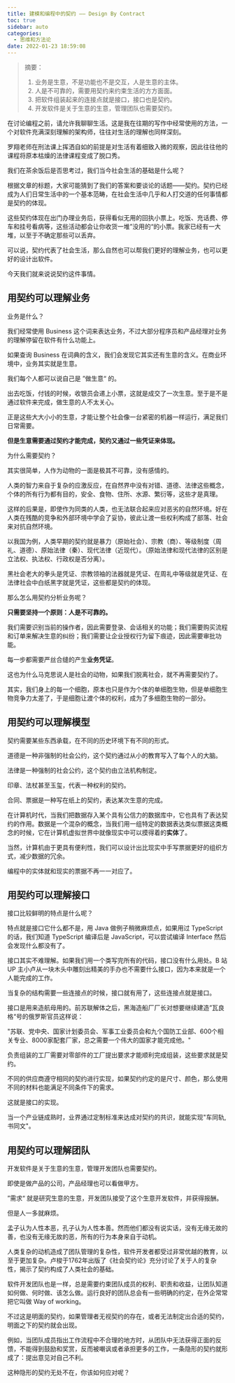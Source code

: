 ```yaml
---
title: 建模和编程中的契约 —— Design By Contract
toc: true
sidebar: auto
categories: 
  - 思维和方法论
date: 2022-01-23 18:59:08
---
```


> 摘要：
>
> 1. 业务是生意，不是功能也不是交互，人是生意的主体。
> 2. 人是不可靠的，需要用契约来约束生活的方方面面。
> 3. 把软件组装起来的连接点就是接口，接口也是契约。
> 4. 开发软件是关于生意的生意，管理团队也需要契约。

在讨论编程之前，请允许我聊聊生活。这是我在往期的写作中经常使用的方法，一个对软件充满深刻理解的架构师，往往对生活的理解也同样深刻。

罗翔老师在刑法课上挥洒自如的前提是对生活有着细致入微的观察，因此往往他的课程将原本枯燥的法律课程变成了脱口秀。

我们在茶余饭后是否思考过，我们当今社会生活的基础是什么呢？

根据文章的标题，大家可能猜到了我们的答案和要谈论的话题——契约。契约已经成为人们日常生活中的一个基本范畴，在社会生活中几乎和人打交道的任何事情都是契约的体现。

这些契约体现在出门办理业务后，获得看似无用的回执小票上。吃饭、充话费、停车和挂号看病等，这些活动都会让你收货一堆”没用的“的小票。我家已经有一大堆，以至于不确定那些可以丢弃。

可以说，契约代表了社会生活，那么自然也可以帮我们更好的理解业务，也可以更好的设计出软件。

今天我们就来说说契约这件事情。

## 用契约可以理解业务

业务是什么？

我们经常使用 Business 这个词来表达业务，不过大部分程序员和产品经理对业务的理解停留在软件有什么功能上。

如果查询 Business 在词典的含义，我们会发现它其实还有生意的含义。在商业环境中，业务其实就是生意。

我们每个人都可以说自己是 ”做生意“ 的。

出去吃饭，付钱的时候，收银员会递上小票，这就是成交了一次生意。至于是不是通过软件来完成，做生意的人不太关心。

正是这些大大小小的生意，才能让整个社会像一台紧密的机器一样运行，满足我们日常需要。

**但是生意需要通过契约才能完成，契约又通过一些凭证来体现。**

为什么需要契约？

其实很简单，人作为动物的一面是极其不可靠，没有感情的。

人类的智力来自于复杂的应激反应，在自然界中没有对错、道德、法律这些概念，个体的所有行为都有目的，安全、食物、住所、水源、繁衍等，这些才是真理。

这样的后果是，即使作为同类的人类，也无法联合起来应对恶劣的自然环境。好在人类在残酷的竞争和外部环境中学会了妥协，彼此让渡一些权利构成了部落、社会来对抗自然环境。

以我国为例，人类早期的契约就是暴力（原始社会）、宗教（商）、等级制度（周礼、道德）、原始法律（秦）、现代法律（近现代）。（原始法律和现代法律的区别是立法权、执法权、行政权是否分离）。

黑社会老大的拳头是凭证、宗教领袖的法器就是凭证、在周礼中等级就是凭证、在法律社会中白纸黑字就是凭证，这些都是契约的体现。

那么怎么用契约分析业务呢？

**只需要坚持一个原则：人是不可靠的。**

我们需要识别当前的操作者，因此需要登录、会话相关的功能；我们需要购买流程和订单来解决生意的纠纷；我们需要让企业授权行为留下痕迹，因此需要审批功能。

每一步都需要严丝合缝的产生**业务凭证**。

这也为什么马克思说人是社会的动物，如果我们脱离社会，就不再需要契约了。

其实，我们身上的每一个细胞，原本也只是作为个体的单细胞生物，但是单细胞生物竞争力太差了，于是细胞让渡个体的权利，成为了多细胞生物的一部分。

## 用契约可以理解模型

契约需要某些东西承载，在不同的历史环境下有不同的形式。

道德是一种非强制的社会公约，这个契约通过从小的教育写入了每个人的大脑。

法律是一种强制的社会公约，这个契约由立法机构制定。

印章、法杖甚至玉玺，代表一种权利的契约。

合同、票据是一种写在纸上的契约，表达某次生意的完成。

在计算机时代，当我们把数据存入某个具有公信力的数据库中，它也具有了表达契约的作用。数据是一个混杂的概念，当我们用一组特定的数据表达类似票据这类概念的时候，它在计算机虚拟世界中就像现实中可以摸得着的**实体**了。

当然，计算机由于更具有便利性，我们可以设计出比现实中手写票据更好的组织方式，减少数据的冗余。

编程中的实体就和现实的票据不再一一对应了。

## 用契约可以理解接口

接口比较鲜明的特点是什么呢？

特点就是接口它什么都不是，用 Java 做例子稍微麻烦点，如果用过 TypeScript 的话，我们知道 TypeScript 编译后是 JavaScript，可以尝试编译 Interface 然后会发现什么都没有了。

接口其实不难理解。如果我们用一个类写完所有的代码，接口没有什么用处。B 站 UP 主小卢从一块木头中雕刻出精美的手办也不需要什么接口，因为本来就是一个人能完成的工作。

当复杂的结构需要一些连接点的时候，接口就有用了，这些连接点就是接口。

接口是用来造航母用的。前苏联解体之后，黑海造船厂厂长对想要继续建造”瓦良格“号的俄罗斯官员这样说：

"苏联、党中央、国家计划委员会、军事工业委员会和九个国防工业部、600个相关专业、8000家配套厂家，总之需要一个伟大的国家才能完成他。"

负责组装的工厂需要对零部件的工厂提出要求才能顺利完成组装，这些要求就是契约。

不同的供应商遵守相同的契约进行实现，如果契约约定的是尺寸、颜色，那么使用不同的材料也能满足不同条件下的需求。

这就是接口的实现。

当一个产业链成熟时，业界通过定制标准来达成对契约的共识，就能实现"车同轨,书同文"。

## 用契约可以理解团队

开发软件是关于生意的生意，管理开发团队也需要契约。

即使是做产品的公司，产品经理也可以看做甲方。

”需求“ 就是研究生意的生意，开发团队接受了这个生意开发软件，并获得报酬。

但是人一多就麻烦。

孟子认为人性本恶，孔子认为人性本善。然而他们都没有说实话，没有无缘无故的善，也没有无缘无故的恶，所有的行为本身来自于动机。

人类复杂的动机造成了团队管理的复杂性，软件开发者都受过非常优越的教育，以至于更加复杂。卢梭于1762年出版了《社会契约论》充分讨论了关于人的复杂性，揭示了契约构成了人类社会的基础。

软件开发团队也是一样，总是需要约束团队成员的权利、职责和收益，让团队知道如何做、何时做、该怎么做。运行良好的团队总会有一些明确的约定，在外企常常把它叫做 Way of working。

不过这是明面的契约，如果管理者无视契约的存在，或者无法制定出合适的契约，明面之下的契约就会出现。

例如，当团队成员指出工作流程中不合理的地方时，从团队中无法获得正面的反馈，不能得到鼓励和奖赏，反而被嘲讽或者承担更多的工作，一条隐形的契约就形成了：提出意见对自己不利。

这种隐形的契约无处不在，你该如何应对呢？




